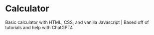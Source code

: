# Calculator
Basic calculator with HTML, CSS, and vanilla Javascript |
Based off of tutorials and help with ChatGPT4
